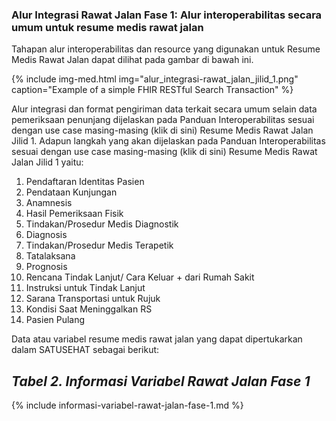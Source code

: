 ### Alur Integrasi Rawat Jalan Fase 1: Alur interoperabilitas secara umum untuk resume medis rawat jalan
Tahapan alur interoperabilitas dan resource yang digunakan untuk Resume Medis Rawat Jalan dapat dilihat pada gambar di bawah ini.

{% include img-med.html img="alur_integrasi-rawat_jalan_jilid_1.png" caption="Example of a simple FHIR RESTful Search Transaction" %}

Alur integrasi dan format pengiriman data terkait secara umum selain data pemeriksaan penunjang dijelaskan pada Panduan Interoperabilitas sesuai dengan use case masing-masing (klik di sini) Resume Medis Rawat Jalan Jilid 1. Adapun langkah yang akan dijelaskan pada Panduan Interoperabilitas sesuai dengan use case masing-masing (klik di sini) Resume Medis Rawat Jalan Jilid 1 yaitu:
1. Pendaftaran Identitas Pasien
2. Pendataan Kunjungan
3. Anamnesis
4. Hasil Pemeriksaan Fisik
9. Tindakan/Prosedur Medis Diagnostik
10. Diagnosis
11. Tindakan/Prosedur Medis Terapetik
12. Tatalaksana
13. Prognosis
14. Rencana Tindak Lanjut/ Cara Keluar + dari Rumah Sakit
  1. Instruksi untuk Tindak Lanjut
  2. Sarana Transportasi untuk Rujuk
15. Kondisi Saat Meninggalkan RS
16. Pasien Pulang

Data atau variabel resume medis rawat jalan yang dapat dipertukarkan dalam SATUSEHAT sebagai berikut:

## *Tabel 2. Informasi Variabel Rawat Jalan Fase 1*

{% include informasi-variabel-rawat-jalan-fase-1.md %}